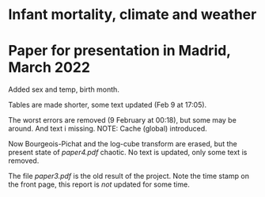 Infant mortality, climate and weather
================

<!-- README.md is generated from README.Rmd. Please edit that file -->

# Paper for presentation in Madrid, March 2022

Added sex and temp, birth month.

Tables are made shorter, some text updated (Feb 9 at 17:05).

The worst errors are removed (9 February at 00:18), but some may be
around. And text i missing. NOTE: Cache (global) introduced.

Now Bourgeois-Pichat and the log-cube transform are erased, but the
present state of *paper4.pdf* chaotic. No text is updated, only some
text is removed.

The file *paper3.pdf* is the old result of the project. Note the time
stamp on the front page, this report is *not* updated for some time.
